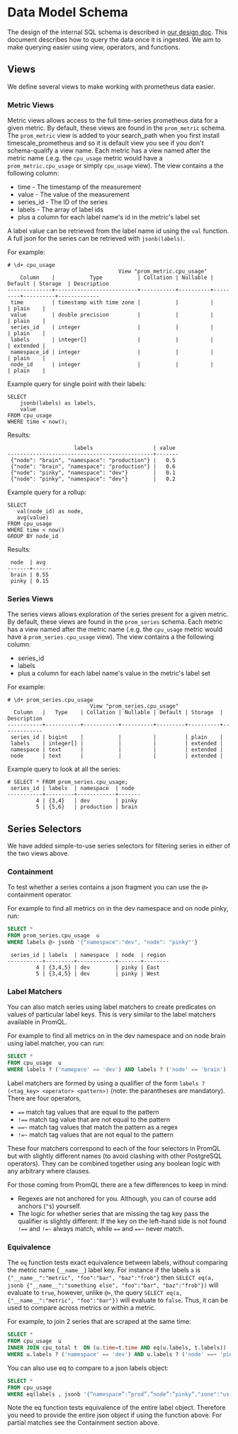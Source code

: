 # Data Model Schema

The design of the internal SQL schema is described in [our design doc][design-doc].
This document describes how to query the data once it is ingested. We aim
to make querying easier using view, operators, and functions.

## Views

We define several views to make working with prometheus data easier.

### Metric Views

Metric views allows access to the full time-series prometheus data for a
given metric. By default, these views are found in the `prom_metric` schema.
The `prom_metric` view is added to your search_path when you first install
timescale_prometheus and so it is default view you see if you don't
schema-qualify a view name. Each metric has a view named after the metric
name (.e.g. the `cpu_usage` metric would have a `prom_metric.cpu_usage` or
simply `cpu_usage` view). The view contains a the following column:

 - time - The timestamp of the measurement
 - value - The value of the measurement
 - series_id - The ID of the series
 - labels - The array of label ids
 - plus a column for each label name's id in the metric's label set

A label value can be retrieved from the label name id using the `val`
function. A full json for the series can be retrieved with `jsonb(labels)`.

For example:
```
# \d+ cpu_usage
                                   View "prom_metric.cpu_usage"
    Column    |           Type           | Collation | Nullable | Default | Storage  | Description
--------------+--------------------------+-----------+----------+---------+----------+-------------
 time         | timestamp with time zone |           |          |         | plain    |
 value        | double precision         |           |          |         | plain    |
 series_id    | integer                  |           |          |         | plain    |
 labels       | integer[]                |           |          |         | extended |
 namespace_id | integer                  |           |          |         | plain    |
 node_id      | integer                  |           |          |         | plain    |
```

Example query for single point with their labels:

```
SELECT
    jsonb(labels) as labels,
    value
FROM cpu_usage
WHERE time < now();
```
Results:
```
                     labels                   | value
----------------------------------------------+-------
 {"node": "brain", "namespace": "production"} |   0.5
 {"node": "brain", "namespace": "production"} |   0.6
 {"node": "pinky", "namespace": "dev"}        |   0.1
 {"node": "pinky", "namespace": "dev"}        |   0.2
```

Example query for a rollup:

```
SELECT
   val(node_id) as node,
   avg(value)
FROM cpu_usage
WHERE time < now()
GROUP BY node_id
```
Results:

```
 node  | avg
-------+------
 brain | 0.55
 pinky | 0.15
```

### Series Views

The series views allows exploration of the series present for a given metric.
By default, these views are found in the `prom_series` schema. Each metric
has a view named after the metric name (.e.g. the `cpu_usage` metric would
have a `prom_series.cpu_usage` view). The view contains a the following
column:

- series_id
- labels
- plus a column for each label name's value in the metric's label set

For example:
```
# \d+ prom_series.cpu_usage
                          View "prom_series.cpu_usage"
  Column   |   Type    | Collation | Nullable | Default | Storage  | Description
-----------+-----------+-----------+----------+---------+----------+-------------
 series_id | bigint    |           |          |         | plain    |
 labels    | integer[] |           |          |         | extended |
 namespace | text      |           |          |         | extended |
 node      | text      |           |          |         | extended |
```

Example query to look at all the series:
```
# SELECT * FROM prom_series.cpu_usage;
 series_id | labels  | namespace  | node
-----------+---------+------------+-------
         4 | {3,4}   | dev        | pinky
         5 | {5,6}   | production | brain
```

## Series Selectors

We have added simple-to-use series selectors for filtering series in either of the two views above.

### Containment

To test whether a series contains a json fragment you can use the `@>` containment operator.

For example to find all metrics on in the dev namespace and on node pinky, run:

```SQL
SELECT *
FROM prom_series.cpu_usage  u
WHERE labels @> jsonb '{"namespace":"dev", "node": "pinky"'}
```

```
 series_id | labels  | namespace  | node  | region
-----------+---------+------------+-------+--------
         4 | {3,4,5} | dev        | pinky | East
         5 | {3,4,5} | dev        | pinky | West
```

### Label Matchers

You can also match series using label matchers to create predicates on values of particular
label keys. This is very similar to the label matchers available in PromQL.

For example to find all metrics on in the dev namespace and on node brain using
label matcher, you can run:

```SQL
SELECT *
FROM cpu_usage  u
WHERE labels ? ('namepace' == 'dev') AND labels ? ('node' == 'brain')
```

Label matchers are formed by using a qualifier of the form `labels ? (<tag_key> <operator> <pattern>)` (note: the parantheses are mandatory).
There are four operators,

- `==` match tag values that are equal to the pattern
- `!==` match tag value that are not equal to the pattern
- `==~` match tag values that match the pattern as a regex
- `!=~` match tag values that are not equal to the pattern

These four matchers correspond to each of the four selectors in PromQL but with slightly
different names (to avoid clashing with other PostgreSQL operators). They can
be combined together using any boolean logic with any arbitrary where clauses.

For those coming from PromQL there are a few differences to keep in mind:
- Regexes are not anchored for you. Although, you can of course add anchors (`^$`) yourself.
- The logic for whether series that are missing the tag key pass the qualifier is slightly different:
  If the key on the left-hand side is not found `!==` and `!=~` always match, while `==` and `==~` never match.


### Equivalence

The `eq` function tests exact equivalence between labels, without comparing the metric name (`__name__`) label key.
For instance if the labels `a` is `{"__name__":"metric", "foo":"bar", "baz":"frob"}`
then `SELECT eq(a, jsonb {"__name__":"something else", "foo":"bar", "baz":"frob"})` will evaluate to `true`, however, unlike `@>`, the query `SELECT eq(a, {"__name__":"metric", "foo":"bar"})` will evaluate to `false`.
Thus, it can be used to compare across metrics or within a metric.

For example, to join 2 series that are scraped at the same time:

```SQL
SELECT *
FROM cpu_usage  u
INNER JOIN cpu_total t  ON (u.time=t.time AND eq(u.labels, t.labels))
WHERE u.labels ? ('namespace' == 'dev') AND u.labels ? ('node' ==~ 'pin*')
```

You can also use eq to compare to a json labels object:

```SQL
SELECT *
FROM cpu_usage
WHERE eq(labels , jsonb '{“namespace”:”prod”,”node”:”pinky”,"zone":"us-a1-east"}')
```

Note the eq function tests equivalence of the entire label object.
Therefore you need to provide the entire json object if using the
function above. For partial matches see the Containment
section above.

[design-doc]: https://tsdb.co/prom-design-doc

